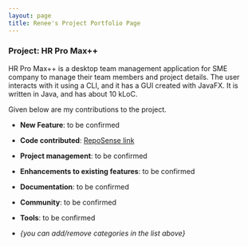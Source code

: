 ```yaml
---
layout: page
title: Renee's Project Portfolio Page
---
```


### Project: HR Pro Max++

HR Pro Max++ is a desktop team management application for SME company to manage their team members and project details.
The user interacts with it using a CLI, and it has a GUI created with JavaFX.
It is written in Java, and has about 10 kLoC.

Given below are my contributions to the project.

* **New Feature**: to be confirmed

* **Code contributed**: [RepoSense link](https://nus-cs2103-ay2223s1.github.io/tp-dashboard/?search=reneeyeow02&breakdown=true)

* **Project management**: to be confirmed

* **Enhancements to existing features**: to be confirmed

* **Documentation**: to be confirmed

* **Community**: to be confirmed

* **Tools**: to be confirmed

* _{you can add/remove categories in the list above}_

